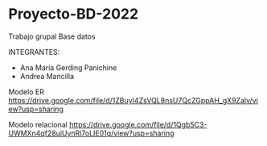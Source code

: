 # Proyecto-BD-2022
Trabajo grupal Base datos

INTEGRANTES:
- Ana María Gerding Panichine
- Andrea Mancilla

Modelo ER
https://drive.google.com/file/d/1ZBuyI4ZsVQL8nsU7QcZGppAH_gX9Zalv/view?usp=sharing

Modelo relacional
https://drive.google.com/file/d/1Qgb5C3-UWMXn4qf28uiUynRl7oLIE01q/view?usp=sharing
